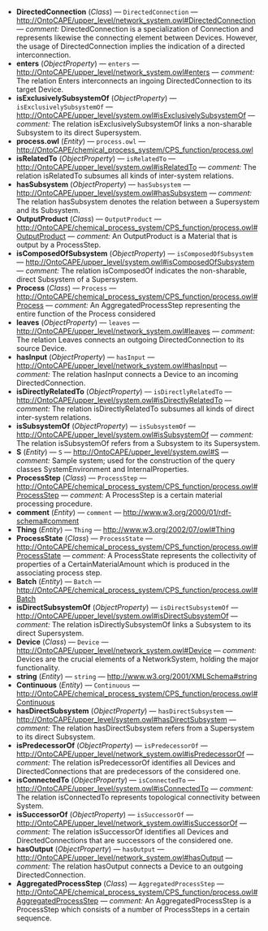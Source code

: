- **DirectedConnection** (*Class*) — `DirectedConnection` — <http://OntoCAPE/upper_level/network_system.owl#DirectedConnection> — _comment:_ DirectedConnection is a specialization of Connection and represents likewise the connecting element between Devices. However, the usage of DirectedConnection implies the indication of a directed interconnection.
  <span class='search-tokens' style='display:none'>Directed Connection DirectedConnection directed connection directedconnection http:// OntoCAPE/upper level/network system.owl# Directed Connection http:// ontocape/upper level/network system.owl# directed connection http://OntoCAPE/upper level/network system.owl#DirectedConnection http://OntoCAPE/upper_level/network_system.owl#DirectedConnection http://ontocape/upper_level/network_system.owl#directedconnection</span>
- **enters** (*ObjectProperty*) — `enters` — <http://OntoCAPE/upper_level/network_system.owl#enters> — _comment:_ The relation Enters interconnects an ingoing DirectedConnection  to its target Device.
  <span class='search-tokens' style='display:none'>enters http:// OntoCAPE/upper level/network system.owl#enters http:// ontocape/upper level/network system.owl#enters http://OntoCAPE/upper level/network system.owl#enters http://OntoCAPE/upper_level/network_system.owl#enters http://ontocape/upper_level/network_system.owl#enters</span>
- **isExclusivelySubsystemOf** (*ObjectProperty*) — `isExclusivelySubsystemOf` — <http://OntoCAPE/upper_level/system.owl#isExclusivelySubsystemOf> — _comment:_ The relation isExclusivelySubsystemOf links a non-sharable Subsystem to its direct Supersystem.
  <span class='search-tokens' style='display:none'>http:// OntoCAPE/upper level/system.owl#is Exclusively Subsystem Of http:// ontocape/upper level/system.owl#is exclusively subsystem of http://OntoCAPE/upper level/system.owl#isExclusivelySubsystemOf http://OntoCAPE/upper_level/system.owl#isExclusivelySubsystemOf http://ontocape/upper_level/system.owl#isexclusivelysubsystemof is Exclusively Subsystem Of is exclusively subsystem of isExclusivelySubsystemOf isexclusivelysubsystemof</span>
- **process.owl** (*Entity*) — `process.owl` — <http://OntoCAPE/chemical_process_system/CPS_function/process.owl>
  <span class='search-tokens' style='display:none'>http:// OntoCAPE/chemical process system/CPS function/process.owl http:// ontocape/chemical process system/cps function/process.owl http://OntoCAPE/chemical process system/CPS function/process.owl http://OntoCAPE/chemical_process_system/CPS_function/process.owl http://ontocape/chemical_process_system/cps_function/process.owl process.owl</span>
- **isRelatedTo** (*ObjectProperty*) — `isRelatedTo` — <http://OntoCAPE/upper_level/system.owl#isRelatedTo> — _comment:_ The relation isRelatedTo subsumes all kinds of inter-system relations.
  <span class='search-tokens' style='display:none'>http:// OntoCAPE/upper level/system.owl#is Related To http:// ontocape/upper level/system.owl#is related to http://OntoCAPE/upper level/system.owl#isRelatedTo http://OntoCAPE/upper_level/system.owl#isRelatedTo http://ontocape/upper_level/system.owl#isrelatedto is Related To is related to isRelatedTo isrelatedto</span>
- **hasSubsystem** (*ObjectProperty*) — `hasSubsystem` — <http://OntoCAPE/upper_level/system.owl#hasSubsystem> — _comment:_ The relation hasSubsystem denotes the relation between a Supersystem and its Subsystem.
  <span class='search-tokens' style='display:none'>has Subsystem has subsystem hasSubsystem hassubsystem http:// OntoCAPE/upper level/system.owl#has Subsystem http:// ontocape/upper level/system.owl#has subsystem http://OntoCAPE/upper level/system.owl#hasSubsystem http://OntoCAPE/upper_level/system.owl#hasSubsystem http://ontocape/upper_level/system.owl#hassubsystem</span>
- **OutputProduct** (*Class*) — `OutputProduct` — <http://OntoCAPE/chemical_process_system/CPS_function/process.owl#OutputProduct> — _comment:_ An OutputProduct is a Material that is output by a ProcessStep.
  <span class='search-tokens' style='display:none'>Output Product OutputProduct http:// OntoCAPE/chemical process system/CPS function/process.owl# Output Product http:// ontocape/chemical process system/cps function/process.owl# output product http://OntoCAPE/chemical process system/CPS function/process.owl#OutputProduct http://OntoCAPE/chemical_process_system/CPS_function/process.owl#OutputProduct http://ontocape/chemical_process_system/cps_function/process.owl#outputproduct output product outputproduct</span>
- **isComposedOfSubsystem** (*ObjectProperty*) — `isComposedOfSubsystem` — <http://OntoCAPE/upper_level/system.owl#isComposedOfSubsystem> — _comment:_ The relation isComposedOf indicates the non-sharable, direct Subsystem of a Supersystem.
  <span class='search-tokens' style='display:none'>http:// OntoCAPE/upper level/system.owl#is Composed Of Subsystem http:// ontocape/upper level/system.owl#is composed of subsystem http://OntoCAPE/upper level/system.owl#isComposedOfSubsystem http://OntoCAPE/upper_level/system.owl#isComposedOfSubsystem http://ontocape/upper_level/system.owl#iscomposedofsubsystem is Composed Of Subsystem is composed of subsystem isComposedOfSubsystem iscomposedofsubsystem</span>
- **Process** (*Class*) — `Process` — <http://OntoCAPE/chemical_process_system/CPS_function/process.owl#Process> — _comment:_ An AggregatedProcessStep representing the entire function of the Process considered
  <span class='search-tokens' style='display:none'>Process http:// OntoCAPE/chemical process system/CPS function/process.owl# Process http:// ontocape/chemical process system/cps function/process.owl# process http://OntoCAPE/chemical process system/CPS function/process.owl#Process http://OntoCAPE/chemical_process_system/CPS_function/process.owl#Process http://ontocape/chemical_process_system/cps_function/process.owl#process process</span>
- **leaves** (*ObjectProperty*) — `leaves` — <http://OntoCAPE/upper_level/network_system.owl#leaves> — _comment:_ The relation Leaves connects an outgoing DirectedConnection to its source Device.
  <span class='search-tokens' style='display:none'>http:// OntoCAPE/upper level/network system.owl#leaves http:// ontocape/upper level/network system.owl#leaves http://OntoCAPE/upper level/network system.owl#leaves http://OntoCAPE/upper_level/network_system.owl#leaves http://ontocape/upper_level/network_system.owl#leaves leaves</span>
- **hasInput** (*ObjectProperty*) — `hasInput` — <http://OntoCAPE/upper_level/network_system.owl#hasInput> — _comment:_ The relation hasInput connects a Device to an incoming DirectedConnection.
  <span class='search-tokens' style='display:none'>has Input has input hasInput hasinput http:// OntoCAPE/upper level/network system.owl#has Input http:// ontocape/upper level/network system.owl#has input http://OntoCAPE/upper level/network system.owl#hasInput http://OntoCAPE/upper_level/network_system.owl#hasInput http://ontocape/upper_level/network_system.owl#hasinput</span>
- **isDirectlyRelatedTo** (*ObjectProperty*) — `isDirectlyRelatedTo` — <http://OntoCAPE/upper_level/system.owl#isDirectlyRelatedTo> — _comment:_ The relation isDirectlyRelatedTo subsumes all kinds of direct inter-system relations.
  <span class='search-tokens' style='display:none'>http:// OntoCAPE/upper level/system.owl#is Directly Related To http:// ontocape/upper level/system.owl#is directly related to http://OntoCAPE/upper level/system.owl#isDirectlyRelatedTo http://OntoCAPE/upper_level/system.owl#isDirectlyRelatedTo http://ontocape/upper_level/system.owl#isdirectlyrelatedto is Directly Related To is directly related to isDirectlyRelatedTo isdirectlyrelatedto</span>
- **isSubsystemOf** (*ObjectProperty*) — `isSubsystemOf` — <http://OntoCAPE/upper_level/system.owl#isSubsystemOf> — _comment:_ The relation isSubsystemOf refers from a Subsystem to its Supersystem.
  <span class='search-tokens' style='display:none'>http:// OntoCAPE/upper level/system.owl#is Subsystem Of http:// ontocape/upper level/system.owl#is subsystem of http://OntoCAPE/upper level/system.owl#isSubsystemOf http://OntoCAPE/upper_level/system.owl#isSubsystemOf http://ontocape/upper_level/system.owl#issubsystemof is Subsystem Of is subsystem of isSubsystemOf issubsystemof</span>
- **S** (*Entity*) — `S` — <http://OntoCAPE/upper_level/system.owl#S> — _comment:_ Sample system; used for the construction of the query classes SystemEnvironment and InternalProperties.
  <span class='search-tokens' style='display:none'>S http:// OntoCAPE/upper level/system.owl#S http:// ontocape/upper level/system.owl#s http://OntoCAPE/upper level/system.owl#S http://OntoCAPE/upper_level/system.owl#S http://ontocape/upper_level/system.owl#s s</span>
- **ProcessStep** (*Class*) — `ProcessStep` — <http://OntoCAPE/chemical_process_system/CPS_function/process.owl#ProcessStep> — _comment:_ A ProcessStep is a certain material processing procedure.
  <span class='search-tokens' style='display:none'>Process Step ProcessStep http:// OntoCAPE/chemical process system/CPS function/process.owl# Process Step http:// ontocape/chemical process system/cps function/process.owl# process step http://OntoCAPE/chemical process system/CPS function/process.owl#ProcessStep http://OntoCAPE/chemical_process_system/CPS_function/process.owl#ProcessStep http://ontocape/chemical_process_system/cps_function/process.owl#processstep process step processstep</span>
- **comment** (*Entity*) — `comment` — <http://www.w3.org/2000/01/rdf-schema#comment>
  <span class='search-tokens' style='display:none'>comment http://www.w3.org/2000/01/rdf schema#comment http://www.w3.org/2000/01/rdf-schema#comment</span>
- **Thing** (*Entity*) — `Thing` — <http://www.w3.org/2002/07/owl#Thing>
  <span class='search-tokens' style='display:none'>Thing http://www.w3.org/2002/07/owl# Thing http://www.w3.org/2002/07/owl# thing http://www.w3.org/2002/07/owl#Thing http://www.w3.org/2002/07/owl#thing thing</span>
- **ProcessState** (*Class*) — `ProcessState` — <http://OntoCAPE/chemical_process_system/CPS_function/process.owl#ProcessState> — _comment:_ A ProcessState represents the collectivity of properties of a CertainMaterialAmount  which is produced in the associating process step.
  <span class='search-tokens' style='display:none'>Process State ProcessState http:// OntoCAPE/chemical process system/CPS function/process.owl# Process State http:// ontocape/chemical process system/cps function/process.owl# process state http://OntoCAPE/chemical process system/CPS function/process.owl#ProcessState http://OntoCAPE/chemical_process_system/CPS_function/process.owl#ProcessState http://ontocape/chemical_process_system/cps_function/process.owl#processstate process state processstate</span>
- **Batch** (*Entity*) — `Batch` — <http://OntoCAPE/chemical_process_system/CPS_function/process.owl#Batch>
  <span class='search-tokens' style='display:none'>Batch batch http:// OntoCAPE/chemical process system/CPS function/process.owl# Batch http:// ontocape/chemical process system/cps function/process.owl# batch http://OntoCAPE/chemical process system/CPS function/process.owl#Batch http://OntoCAPE/chemical_process_system/CPS_function/process.owl#Batch http://ontocape/chemical_process_system/cps_function/process.owl#batch</span>
- **isDirectSubsystemOf** (*ObjectProperty*) — `isDirectSubsystemOf` — <http://OntoCAPE/upper_level/system.owl#isDirectSubsystemOf> — _comment:_ The relation isDirectlySubsystemOf links a Subsystem to its direct Supersystem.
  <span class='search-tokens' style='display:none'>http:// OntoCAPE/upper level/system.owl#is Direct Subsystem Of http:// ontocape/upper level/system.owl#is direct subsystem of http://OntoCAPE/upper level/system.owl#isDirectSubsystemOf http://OntoCAPE/upper_level/system.owl#isDirectSubsystemOf http://ontocape/upper_level/system.owl#isdirectsubsystemof is Direct Subsystem Of is direct subsystem of isDirectSubsystemOf isdirectsubsystemof</span>
- **Device** (*Class*) — `Device` — <http://OntoCAPE/upper_level/network_system.owl#Device> — _comment:_ Devices are the crucial elements of a NetworkSystem, holding the major functionality.
  <span class='search-tokens' style='display:none'>Device device http:// OntoCAPE/upper level/network system.owl# Device http:// ontocape/upper level/network system.owl# device http://OntoCAPE/upper level/network system.owl#Device http://OntoCAPE/upper_level/network_system.owl#Device http://ontocape/upper_level/network_system.owl#device</span>
- **string** (*Entity*) — `string` — <http://www.w3.org/2001/XMLSchema#string>
  <span class='search-tokens' style='display:none'>http://www.w3.org/2001/XML Schema#string http://www.w3.org/2001/XMLSchema#string http://www.w3.org/2001/xml schema#string http://www.w3.org/2001/xmlschema#string string</span>
- **Continuous** (*Entity*) — `Continuous` — <http://OntoCAPE/chemical_process_system/CPS_function/process.owl#Continuous>
  <span class='search-tokens' style='display:none'>Continuous continuous http:// OntoCAPE/chemical process system/CPS function/process.owl# Continuous http:// ontocape/chemical process system/cps function/process.owl# continuous http://OntoCAPE/chemical process system/CPS function/process.owl#Continuous http://OntoCAPE/chemical_process_system/CPS_function/process.owl#Continuous http://ontocape/chemical_process_system/cps_function/process.owl#continuous</span>
- **hasDirectSubsystem** (*ObjectProperty*) — `hasDirectSubsystem` — <http://OntoCAPE/upper_level/system.owl#hasDirectSubsystem> — _comment:_ The relation hasDirectSubsystem refers from a Supersystem to its direct Subsystem.
  <span class='search-tokens' style='display:none'>has Direct Subsystem has direct subsystem hasDirectSubsystem hasdirectsubsystem http:// OntoCAPE/upper level/system.owl#has Direct Subsystem http:// ontocape/upper level/system.owl#has direct subsystem http://OntoCAPE/upper level/system.owl#hasDirectSubsystem http://OntoCAPE/upper_level/system.owl#hasDirectSubsystem http://ontocape/upper_level/system.owl#hasdirectsubsystem</span>
- **isPredecessorOf** (*ObjectProperty*) — `isPredecessorOf` — <http://OntoCAPE/upper_level/network_system.owl#isPredecessorOf> — _comment:_ The relation isPredecessorOf identifies all Devices and DirectedConnections that are predecessors of the considered one.
  <span class='search-tokens' style='display:none'>http:// OntoCAPE/upper level/network system.owl#is Predecessor Of http:// ontocape/upper level/network system.owl#is predecessor of http://OntoCAPE/upper level/network system.owl#isPredecessorOf http://OntoCAPE/upper_level/network_system.owl#isPredecessorOf http://ontocape/upper_level/network_system.owl#ispredecessorof is Predecessor Of is predecessor of isPredecessorOf ispredecessorof</span>
- **isConnectedTo** (*ObjectProperty*) — `isConnectedTo` — <http://OntoCAPE/upper_level/system.owl#isConnectedTo> — _comment:_ The relation isConnectedTo represents topological connectivity between System.
  <span class='search-tokens' style='display:none'>http:// OntoCAPE/upper level/system.owl#is Connected To http:// ontocape/upper level/system.owl#is connected to http://OntoCAPE/upper level/system.owl#isConnectedTo http://OntoCAPE/upper_level/system.owl#isConnectedTo http://ontocape/upper_level/system.owl#isconnectedto is Connected To is connected to isConnectedTo isconnectedto</span>
- **isSuccessorOf** (*ObjectProperty*) — `isSuccessorOf` — <http://OntoCAPE/upper_level/network_system.owl#isSuccessorOf> — _comment:_ The relation isSuccessorOf identifies all Devices and DirectedConnections that are successors of the considered one.
  <span class='search-tokens' style='display:none'>http:// OntoCAPE/upper level/network system.owl#is Successor Of http:// ontocape/upper level/network system.owl#is successor of http://OntoCAPE/upper level/network system.owl#isSuccessorOf http://OntoCAPE/upper_level/network_system.owl#isSuccessorOf http://ontocape/upper_level/network_system.owl#issuccessorof is Successor Of is successor of isSuccessorOf issuccessorof</span>
- **hasOutput** (*ObjectProperty*) — `hasOutput` — <http://OntoCAPE/upper_level/network_system.owl#hasOutput> — _comment:_ The relation hasOutput connects a Device to an outgoing DirectedConnection.
  <span class='search-tokens' style='display:none'>has Output has output hasOutput hasoutput http:// OntoCAPE/upper level/network system.owl#has Output http:// ontocape/upper level/network system.owl#has output http://OntoCAPE/upper level/network system.owl#hasOutput http://OntoCAPE/upper_level/network_system.owl#hasOutput http://ontocape/upper_level/network_system.owl#hasoutput</span>
- **AggregatedProcessStep** (*Class*) — `AggregatedProcessStep` — <http://OntoCAPE/chemical_process_system/CPS_function/process.owl#AggregatedProcessStep> — _comment:_ An AggregatedProcessStep is a ProcessStep which consists of a number of ProcessSteps in a certain sequence.
  <span class='search-tokens' style='display:none'>Aggregated Process Step AggregatedProcessStep aggregated process step aggregatedprocessstep http:// OntoCAPE/chemical process system/CPS function/process.owl# Aggregated Process Step http:// ontocape/chemical process system/cps function/process.owl# aggregated process step http://OntoCAPE/chemical process system/CPS function/process.owl#AggregatedProcessStep http://OntoCAPE/chemical_process_system/CPS_function/process.owl#AggregatedProcessStep http://ontocape/chemical_process_system/cps_function/process.owl#aggregatedprocessstep</span>